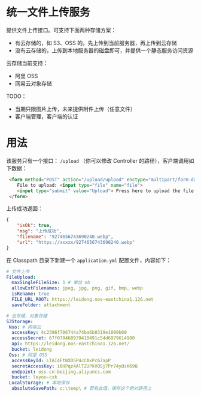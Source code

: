 # 统一文件上传服务

提供文件上传接口。可支持下面两种存储方案：

- 有云存储的，如 S3、OSS 的。先上传到当前服务器，再上传到云存储
- 没有云存储的，上传到本地服务器的磁盘即可，并提供一个静态服务访问资源

云存储当前支持：

- 阿里 OSS
- 网易云对象存储

TODO：

- 当期只限图片上传，未来提供附件上传（任意文件）
- 客户端管理，客户端的认证

# 用法

该服务只有一个接口： `/upload` （你可以修改 Controller 的路径），客户端调用如下数据：

```html
 <form method="POST" action="/upload/upload" enctype="multipart/form-data">
    File to upload: <input type="file" name="file">
    <input type="submit" value="Upload"> Press here to upload the file!
 </form>
```
	 
	 
上传成功返回：

```json
{
    "isOk": true,
    "msg": "上传成功",
    "filename": "9274656743690240.webp",
    "url": "https://xxxxx/9274656743690240.webp"
}
```

在 Classpath 目录下新建一个 `application.yml` 配置文件，内容如下：

```yaml
# 文件上传
FileUpload:
  maxSingleFileSize: 1 # 单位 mb
  allowExtFilenames: jpeg, jpg, png, gif, bmp, webp
  isRename: true
  FILE_URL_ROOT: https://leidong.nos-eastchina1.126.net
  saveFolder: attachment

# 云存储，对象存储
S3Storage:
 Nso: # 网易云
  accessKey: 4c2396f706744a74ba6b8319e1099b60
  accessSecret: 67f070468939410491c54d6979614980
  api: https://leidong.nos-eastchina1.126.net/
  bucket: leidong
 Oss: # 阿里 OSS
  accessKeyId: LTAI4FtWXD5P4cCAxPcb7apP
  secretAccessKey: i6HPqz4AlTZUPkVQSj7Pr74yQsK69Q
  endpoint: oss-cn-beijing.aliyuncs.com
  bucket: leyou-cxk
 LocalStorage: # 本地保存
  absoluteSavePath: c:\temp\ # 若有此值，保存这个绝对路径上
```